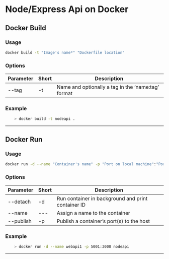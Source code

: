 # Node/Express Api on Docker

## Docker Build

### Usage

```bash
docker build -t "Image's name*" "Dockerfile location"
```

### Options

Parameter     | Short         | Description |
:-------------|:--------------|-----------|
--tag         | -t            |  Name and optionally a tag in the ‘name:tag’ format |

### Example

```bash
    > docker build -t nodeapi .
```

---

## Docker Run

### Usage

```bash
docker run -d --name "Container's name" -p "Port on local machine":"Port exposed on docker"  "Docker image's name"
```

### Options

Parameter     | Short         | Description |
:-------------|:--------------|-----------|
--detach      | -d            |  Run container in background and print container ID |
--name        | ---           |  Assign a name to the container |
--publish     | -p            |  Publish a container’s port(s) to the host |

### Example

```bash
    > docker run -d --name webapi1 -p 5001:3000 nodeapi
```

---
